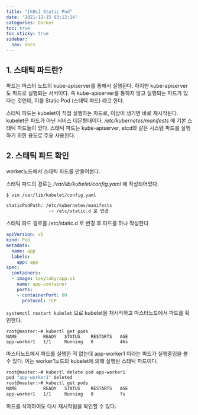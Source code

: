```yaml
---
title: "[k8s] Static Pod"
date: '2021-12-15 03:12:14'
categories: Docker
toc: true
toc_sticky: true
sidebar:
  nav: docs
---
```

## 1. 스태틱 파드란?

파드는 마스터 노드의 kube-apiserver를 통해서 실행된다. 하지만 kube-apiserver도 파드로 실행되는 서버이다. 즉 kube-apiserver를 통하지 않고 실행되는 파드가 있다는 것인데, 이를 Static Pod (스태틱 파드) 라고 한다. 

스태틱 파드는 kubelet이 직접 실행하는 파드로, 이상이 생기면 바로 재시작된다. kubelet은 파드가 아닌 서비스 데몬형태이다. */etc/kubernetes/manifests* 에 기본 스태틱 파드들이 있다. 스태틱 파드는 kube-apiserver, etcd와 같은 시스템 파드를 실행하기 위한 용도로 주요 사용된다. 



## 2. 스태틱 파드 확인

worker노드에서 스태틱 파드를 만들어본다. 

스태틱 파드의 경로는 */var/lib/kubelet/config.yaml* 에 작성되어있다. 

```sh
$ vim /var/lib/kubelet/config.yaml

staticPodPath: /etc/kubernetes/manifests
				-> /etc/static.d 로 변경
```

스태틱 파드 경로를 /etc/static.d 로 변경 후 파드를 하나 작성한다

```yaml
apiVersion: v1
kind: Pod
metadata:
  name: app
  labels:
    app: app
spec:
  containers:
  - image: takytaky/app:v1
    name: app-container
    ports:
    - containerPort: 80
      protocol: TCP
```

```systemctl restart kubelet``` 으로 kubelet을 재시작하고 마스터노드에서 파드를 확인한다.

```shell
root@master:~# kubectl get pods
NAME          READY   STATUS    RESTARTS   AGE
app-worker1   1/1     Running   0          46s
```

마스터노드에서 파드를 실행한 적 없는데 app-worker1 이라는 파드가 실행중임을 볼 수 있다. 이는 worker1노드의 kubelet에 의해 실행된 스태틱 파드이다. 

```bash
root@master:~# kubectl delete pod app-worker1
pod "app-worker1" deleted
root@master:~# kubectl get pods
NAME          READY   STATUS    RESTARTS   AGE
app-worker1   1/1     Running   0          7s
```

파드를 삭제하여도 다시 재시작됨을 확인할 수 있다.